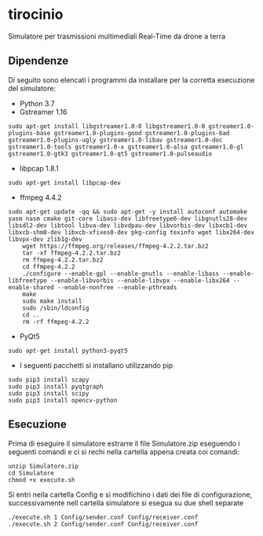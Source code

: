 # tirocinio
Simulatore per trasmissioni multimediali Real-Time da drone a terra
## Dipendenze
Di seguito sono elencati i programmi da installare per la corretta esecuzione del simulatore:
* Python 3.7
* Gstreamer 1.16
```
sudo apt-get install libgstreamer1.0-0 libgstreamer1.0-0 gstreamer1.0-plugins-base gstreamer1.0-plugins-good gstreamer1.0-plugins-bad gstreamer1.0-plugins-ugly gstreamer1.0-libav gstreamer1.0-doc gstreamer1.0-tools gstreamer1.0-x gstreamer1.0-alsa gstreamer1.0-gl gstreamer1.0-gtk3 gstreamer1.0-qt5 gstreamer1.0-pulseaudio
```
* libpcap 1.8.1
```
sudo apt-get install libpcap-dev
```
* ffmpeg 4.4.2
```
sudo apt-get update -qq && sudo apt-get -y install autoconf automake yasm nasm cmake git-core libass-dev libfreetype6-dev libgnutls28-dev libsdl2-dev libtool libva-dev libvdpau-dev libvorbis-dev libxcb1-dev libxcb-shm0-dev libxcb-xfixes0-dev pkg-config texinfo wget libx264-dev libvpx-dev zlib1g-dev
    wget https://ffmpeg.org/releases/ffmpeg-4.2.2.tar.bz2
    tar -xf ffmpeg-4.2.2.tar.bz2
    rm ffmpeg-4.2.2.tar.bz2
    cd ffmpeg-4.2.2
    ./configure --enable-gpl --enable-gnutls --enable-libass --enable-libfreetype --enable-libvorbis --enable-libvpx --enable-libx264 --enable-shared --enable-nonfree --enable-pthreads
    make
    sudo make install
    sudo /sbin/ldconfig
    cd ..
    rm -rf ffmpeg-4.2.2
```
* PyQt5
```
sudo apt-get install python3-pyqt5
```
* I seguenti pacchetti si installano utilizzando pip
```
sudo pip3 install scapy
sudo pip3 install pyqtgraph
sudo pip3 install scipy
sudo pip3 install opencv-python
```
## Esecuzione
Prima di eseguire il simulatore estrarre il file Simulatore.zip eseguendo i seguenti comandi e ci si rechi nella cartella appena creata coi comandi:
```
unzip Simulatore.zip
cd Simulatore
chmod +x execute.sh
```
Si entri nella cartella Config e si modifichino i dati dei file di configurazione, successivamente nell cartella simulatore si esegua su due shell separate
```
./execute.sh 1 Config/sender.conf Config/receiver.conf
./execute.sh 2 Config/sender.conf Config/receiver.conf
```
